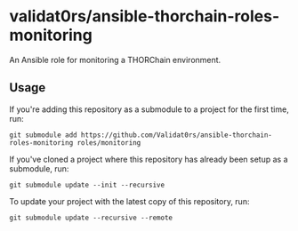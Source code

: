 # validat0rs/ansible-thorchain-roles-monitoring

An Ansible role for monitoring a THORChain environment.

## Usage

If you're adding this repository as a submodule to a project for the first time, run:

```console
git submodule add https://github.com/Validat0rs/ansible-thorchain-roles-monitoring roles/monitoring
```

If you've cloned a project where this repository has already been setup as a submodule, run:

```console
git submodule update --init --recursive
```

To update your project with the latest copy of this repository, run:

```console
git submodule update --recursive --remote
```
